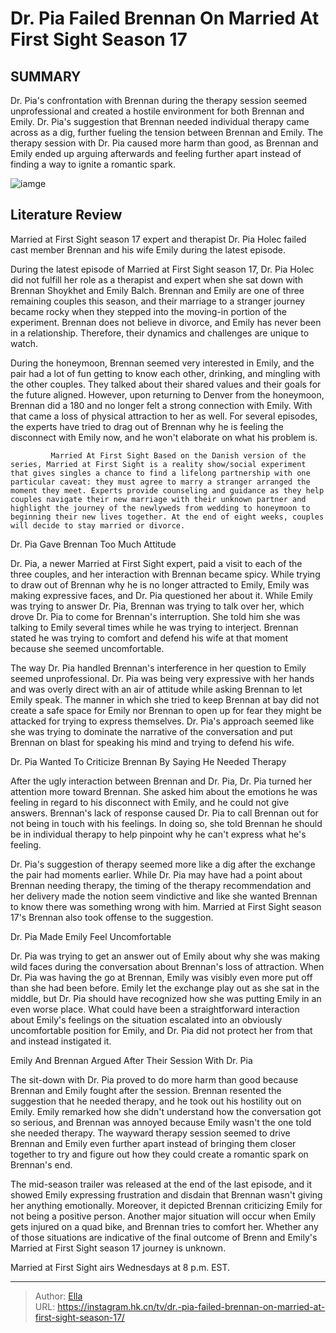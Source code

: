 # Dr. Pia Failed Brennan On Married At First Sight Season 17


## SUMMARY 



  Dr. Pia&#39;s confrontation with Brennan during the therapy session seemed unprofessional and created a hostile environment for both Brennan and Emily.   Dr. Pia&#39;s suggestion that Brennan needed individual therapy came across as a dig, further fueling the tension between Brennan and Emily.   The therapy session with Dr. Pia caused more harm than good, as Brennan and Emily ended up arguing afterwards and feeling further apart instead of finding a way to ignite a romantic spark.  

![iamge](https://static1.srcdn.com/wordpress/wp-content/uploads/2023/12/dr-pia-from-married-at-first-sight-season-17-with-brennan-background.jpg)

## Literature Review
Married at First Sight season 17 expert and therapist Dr. Pia Holec failed cast member Brennan and his wife Emily during the latest episode.




During the latest episode of Married at First Sight season 17, Dr. Pia Holec did not fulfill her role as a therapist and expert when she sat down with Brennan Shoykhet and Emily Balch. Brennan and Emily are one of three remaining couples this season, and their marriage to a stranger journey became rocky when they stepped into the moving-in portion of the experiment. Brennan does not believe in divorce, and Emily has never been in a relationship. Therefore, their dynamics and challenges are unique to watch.




During the honeymoon, Brennan seemed very interested in Emily, and the pair had a lot of fun getting to know each other, drinking, and mingling with the other couples. They talked about their shared values and their goals for the future aligned. However, upon returning to Denver from the honeymoon, Brennan did a 180 and no longer felt a strong connection with Emily. With that came a loss of physical attraction to her as well. For several episodes, the experts have tried to drag out of Brennan why he is feeling the disconnect with Emily now, and he won&#39;t elaborate on what his problem is.

             Married At First Sight Based on the Danish version of the series, Married at First Sight is a reality show/social experiment that gives singles a chance to find a lifelong partnership with one particular caveat: they must agree to marry a stranger arranged the moment they meet. Experts provide counseling and guidance as they help couples navigate their new marriage with their unknown partner and highlight the journey of the newlyweds from wedding to honeymoon to beginning their new lives together. At the end of eight weeks, couples will decide to stay married or divorce.  


 Dr. Pia Gave Brennan Too Much Attitude 
          




Dr. Pia, a newer Married at First Sight expert, paid a visit to each of the three couples, and her interaction with Brennan became spicy. While trying to draw out of Brennan why he is no longer attracted to Emily, Emily was making expressive faces, and Dr. Pia questioned her about it. While Emily was trying to answer Dr. Pia, Brennan was trying to talk over her, which drove Dr. Pia to come for Brennan&#39;s interruption. She told him she was talking to Emily several times while he was trying to interject. Brennan stated he was trying to comfort and defend his wife at that moment because she seemed uncomfortable.

The way Dr. Pia handled Brennan&#39;s interference in her question to Emily seemed unprofessional. Dr. Pia was being very expressive with her hands and was overly direct with an air of attitude while asking Brennan to let Emily speak. The manner in which she tried to keep Brennan at bay did not create a safe space for Emily nor Brennan to open up for fear they might be attacked for trying to express themselves. Dr. Pia&#39;s approach seemed like she was trying to dominate the narrative of the conversation and put Brennan on blast for speaking his mind and trying to defend his wife.






 Dr. Pia Wanted To Criticize Brennan By Saying He Needed Therapy 
         

After the ugly interaction between Brennan and Dr. Pia, Dr. Pia turned her attention more toward Brennan. She asked him about the emotions he was feeling in regard to his disconnect with Emily, and he could not give answers. Brennan&#39;s lack of response caused Dr. Pia to call Brennan out for not being in touch with his feelings. In doing so, she told Brennan he should be in individual therapy to help pinpoint why he can&#39;t express what he&#39;s feeling.

Dr. Pia&#39;s suggestion of therapy seemed more like a dig after the exchange the pair had moments earlier. While Dr. Pia may have had a point about Brennan needing therapy, the timing of the therapy recommendation and her delivery made the notion seem vindictive and like she wanted Brennan to know there was something wrong with him. Married at First Sight season 17&#39;s Brennan also took offense to the suggestion.






 Dr. Pia Made Emily Feel Uncomfortable 
          

Dr. Pia was trying to get an answer out of Emily about why she was making wild faces during the conversation about Brennan&#39;s loss of attraction. When Dr. Pia was having the go at Brennan, Emily was visibly even more put off than she had been before. Emily let the exchange play out as she sat in the middle, but Dr. Pia should have recognized how she was putting Emily in an even worse place. What could have been a straightforward interaction about Emily&#39;s feelings on the situation escalated into an obviously uncomfortable position for Emily, and Dr. Pia did not protect her from that and instead instigated it.



 Emily And Brennan Argued After Their Session With Dr. Pia 
         




The sit-down with Dr. Pia proved to do more harm than good because Brennan and Emily fought after the session. Brennan resented the suggestion that he needed therapy, and he took out his hostility out on Emily. Emily remarked how she didn&#39;t understand how the conversation got so serious, and Brennan was annoyed because Emily wasn&#39;t the one told she needed therapy. The wayward therapy session seemed to drive Brennan and Emily even further apart instead of bringing them closer together to try and figure out how they could create a romantic spark on Brennan&#39;s end.

The mid-season trailer was released at the end of the last episode, and it showed Emily expressing frustration and disdain that Brennan wasn&#39;t giving her anything emotionally. Moreover, it depicted Brennan criticizing Emily for not being a positive person. Another major situation will occur when Emily gets injured on a quad bike, and Brennan tries to comfort her. Whether any of those situations are indicative of the final outcome of Brenn and Emily&#39;s Married at First Sight season 17 journey is unknown.






Married at First Sight airs Wednesdays at 8 p.m. EST.





---

> Author: [Ella](https://instagram.hk.cn/)  
> URL: https://instagram.hk.cn/tv/dr.-pia-failed-brennan-on-married-at-first-sight-season-17/  

